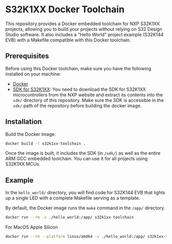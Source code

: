 # S32K1XX Docker Toolchain

This repository provides a Docker embedded toolchain for NXP S32K1XX projects, allowing
you to build your projects without relying on S32 Design Studio software. It
also includes a "Hello World" project example (S32K144 EVB) with a Makefile
compatible with this Docker toolchain.

## Prerequisites

Before using this Docker toolchain, make sure you have the following installed
on your machine:

- [Docker](https://www.docker.com/)
- [SDK for S32K1XX](https://www.nxp.com/design/design-center/software/development-software/s32-sdk/s32-software-development-kit-for-s32k1:S32SDK-ARMK1): You need to download the SDK for S32K1XX microcontrollers
  from the NXP website and extract its contents into the  `sdk/` directory of this
  repository. Make sure the SDK is accessible in the `sdk/` path of the repository
  before building the docker image.

## Installation

Build the Docker image:

```bash
docker build -t s32k1xx-toolchain .
```

Once the image is built, it includes the SDK (in `/sdk/`) as well as the entire
ARM GCC embedded toolchain. You can use it for all projects using S32K1XX MCUs.

## Example

In the `hello_world/` directory, you will find code for S32K144 EVB that lights up
a single LED with a complete Makefile serving as a template.

By default, the Docker image runs the `make` command in the `/app/` directory.

```bash
docker run --rm -v ./hello_world:/app/ s32k1xx-toolchain
```

For MacOS Apple Silicon

```bash
docker run --rm --platform linux/amd64 -v ./hello_world:/app/ s32k1xx-toolchain
```

